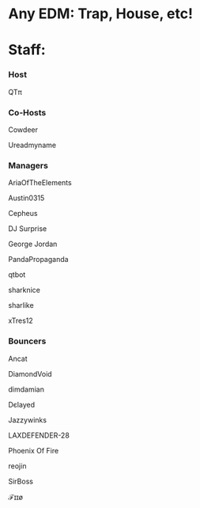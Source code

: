# Any EDM: Trap, House, etc!

# Staff:

### Host
QTπ

### Co-Hosts
Cowdeer

Ureadmyname

### Managers
AriaOfTheElements

Austin0315

Cepheus

DJ Surprise

George Jordan

PandaPropaganda

qtbot

sharknice

sharlike

xTres12

### Bouncers
Ancat

DiamondVoid

dimdamian

Dєlayed

Jazzywinks

LAXDEFENDER-28

Phoenix Of Fire

reojin

SirBoss

ℱɪɪø
